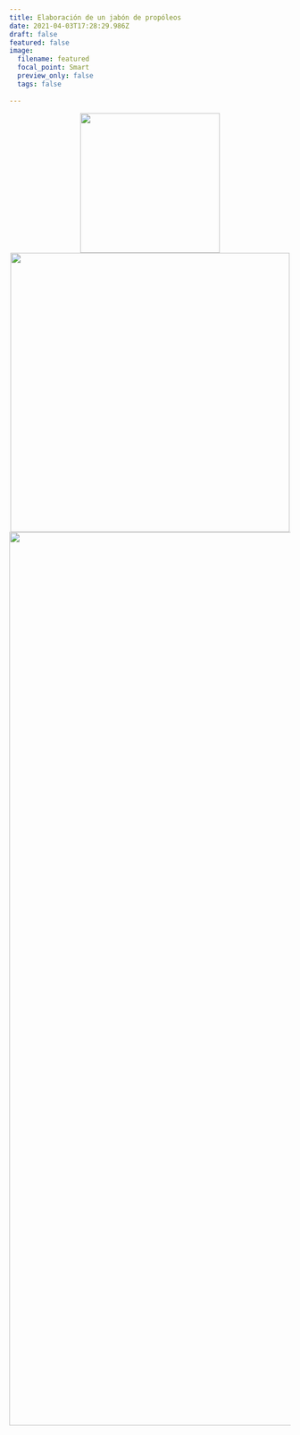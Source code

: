 ```yaml
---
title: Elaboración de un jabón de propóleos
date: 2021-04-03T17:28:29.986Z
draft: false
featured: false
image:
  filename: featured
  focal_point: Smart
  preview_only: false
  tags: false
  
---
```

<center>
<img src="https://drive.google.com/uc?export=view&id=19-9eDMJA_RD_y0ASZ5u-awAx9ngq6D1M" width="250">
</center>

<center>
<img src="https://drive.google.com/uc?export=view&id=1zdULfQwRXW5YOs0pcML-LvaGOPhoTIsp" width="500">
</center>

<center>
<img src="https://drive.google.com/uc?export=view&id=1fxpmGeImduTCTVX2vF5IXNBUHSwXd9nV" width="1600">
</center>
